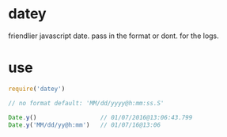 # datey
friendlier javascript date. pass in the format or dont. for the logs.
#  use
```js
require('datey')

// no format default: 'MM/dd/yyyy@h:mm:ss.S'

Date.y()                  // 01/07/2016@13:06:43.799
Date.y('MM/dd/yy@h:mm')   // 01/07/16@13:06
```

